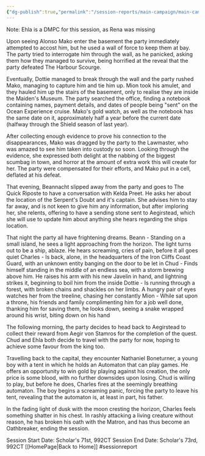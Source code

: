 ```yaml
---
{"dg-publish":true,"permalink":"/session-reports/main-campaign/main-campaign-session-6/"}
---
```



Note: Ehla is a DMPC for this session, as Rena was missing

Upon seeing Alonso Mako enter the basement the party immediately attempted to accost him, but he used a wall of force to keep them at bay. The party tried to interrogate him through the wall, as he panicked, asking them how they managed to survive, being horrified at the reveal that the party defeated The Harbour Scourge. 

Eventually, Dottie managed to break through the wall and the party rushed Mako, managing to capture him and tie him up. Mion took his amulet, and they hauled him up the stairs of the basement, only to realise they are inside the Maiden's Museum. The party searched the office, finding a notebook containing names, payment details, and dates of people being "sent" on the Ocean Experience cruise. Mako's gold watch, as well as the notebook has the same date on it, approximately half a year before the current date (halfway through the Shield season of last year).

After collecting enough evidence to prove his connection to the disappearances, Mako was dragged by the party to the Lawmaster, who was amazed to see him taken into custody so soon. Looking through the evidence, she expressed both delight at the nabbing of the biggest scumbag in town, and horror at the amount of extra work this will create for her. The party were compensated for their efforts, and Mako put in a cell, deflated at his defeat.

That evening, Beannacht slipped away from the party and goes to The Quick Riposte to have a conversation with Kelda Preet. He asks her about the location of the Serpent's Doubt and it's captain. She advises him to stay far away, and is not keen to give him any information, but after imploring her, she relents, offering to have a sending stone sent to Aegirstead, which she will use to update him about anything she hears regarding the ships location.

That night the party all have frightening dreams.
Beann - Standing on a small island, he sees a light approaching from the horizon. The light turns out to be a ship, ablaze. He hears screaming, cries of pain, before it all goes quiet
Charles - Is back, alone, in the headquarters of the Iron Cliffs Coast Guard, with an unknown entity banging on the door to be let in
Chud - Finds himself standing in the middle of an endless sea, with a storm brewing above him. He raises his arm with his new Javelin in hand, and lightning strikes it, beginning to boil him from the inside
Dottie - Is running through a forest, with broken chains and shackles on her limbs. A hungry pair of eyes watches her from the treeline, chasing her constantly
Mion - While sat upon a throne, his friends and family complimenting him for a job well done, thanking him for saving them, he looks down, seeing a snake wrapped around his wrist, biting down on his hand

The following morning, the party decides to head back to Aegirstead to collect their reward from Aegir von Stamros for the completion of the quest. Chud and Ehla both decide to travel with the party for now, hoping to achieve some favour from the king too.

Travelling back to the capital, they encounter Nathaniel Boneturner, a young boy with a tent in which he holds an Automaton that can play games. He offers an opportunity to win gold by playing against his creation, the only price is some blood, with no further downsides upon losing. Chud is willing to play, but before he does, Charles fires at the seemingly breathing automaton. The boy begins a screaming panic, forcing the party to leave his tent, revealing that the automaton is, at least in part, his father.

In the fading light of dusk with the moon cresting the horizon, Charles feels something shatter in his chest. In rashly attacking a living creature without reason, he has broken his oath with the Matron, and has thus become an Oathbreaker, ending the session.

Session Start Date: Scholar's 71st, 992CT
Session End Date: Scholar's 73rd, 992CT
[[HomePage\|Back to Home]]
#sessionreport 